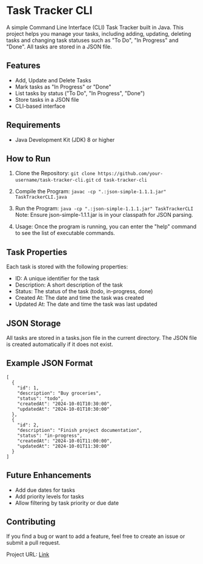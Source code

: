 # Task Tracker CLI

A simple Command Line Interface (CLI) Task Tracker built in Java. This project helps you manage your tasks, including adding, updating, deleting tasks and changing task statuses such as "To Do", "In Progress" and "Done". All tasks are stored in a JSON file.

## Features
- Add, Update and Delete Tasks
- Mark tasks as "In Progress" or "Done"
- List tasks by status ("To Do", "In Progress", "Done")
- Store tasks in a JSON file
- CLI-based interface

## Requirements
- Java Development Kit (JDK) 8 or higher

## How to Run
1. Clone the Repository:
`git clone https://github.com/your-username/task-tracker-cli.git`
`cd task-tracker-cli`

2. Compile the Program:
`javac -cp ".:json-simple-1.1.1.jar" TaskTrackerCLI.java`

3. Run the Program:
`java -cp ".:json-simple-1.1.1.jar" TaskTrackerCLI`
Note: Ensure json-simple-1.1.1.jar is in your classpath for JSON parsing.

4. Usage:
Once the program is running, you can enter the "help" command to see the list of executable commands.

## Task Properties
Each task is stored with the following properties:
- ID: A unique identifier for the task
- Description: A short description of the task
- Status: The status of the task (todo, in-progress, done)
- Created At: The date and time the task was created
- Updated At: The date and time the task was last updated

## JSON Storage
All tasks are stored in a tasks.json file in the current directory. The JSON file is created automatically if it does not exist.

## Example JSON Format
    [
      {
        "id": 1,
        "description": "Buy groceries",
        "status": "todo",
        "createdAt": "2024-10-01T10:30:00",
        "updatedAt": "2024-10-01T10:30:00"
      },
      {
        "id": 2,
        "description": "Finish project documentation",
        "status": "in-progress",
        "createdAt": "2024-10-01T11:00:00",
        "updatedAt": "2024-10-01T11:30:00"
      }
    ]

## Future Enhancements
- Add due dates for tasks
- Add priority levels for tasks
- Allow filtering by task priority or due date

## Contributing
If you find a bug or want to add a feature, feel free to create an issue or submit a pull request.

Project URL: [Link](https://github.com/Sivabala-sba/Task-Tracker-CLI "Link")
